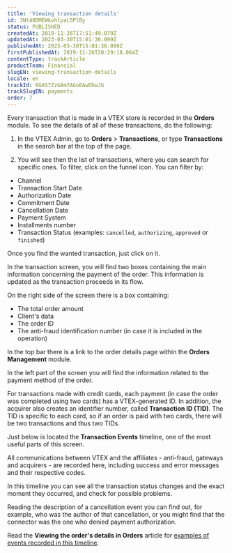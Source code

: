 ```yaml
---
title: 'Viewing transaction details'
id: 3Nt40DMEWkvhlpaL5PlBy
status: PUBLISHED
createdAt: 2019-11-26T17:51:49.079Z
updatedAt: 2023-03-30T15:01:36.099Z
publishedAt: 2023-03-30T15:01:36.099Z
firstPublishedAt: 2019-11-26T20:29:18.064Z
contentType: trackArticle
productTeam: Financial
slugEN: viewing-transaction-details
locale: en
trackId: 6GAS7ZzGAm7AGoEAwDbwJG
trackSlugEN: payments
order: 7
---
```


Every transaction that is made in a VTEX store is recorded in the **Orders** module. To see the details of all of these transactions, do the following:

1. In the VTEX Admin, go to **Orders** > **Transactions**, or type **Transactions** in the search bar at the top of the page.

2. You will see then the list of transactions, where you can search for specific ones. To filter, click on the funnel icon. You can filter by:
- Channel
- Transaction Start Date
- Authorization Date
- Commitment Date
- Cancellation Date
- Payment System
- Installments number
- Transaction Status (examples: `cancelled`, `authorizing`, `approved` or `finished`)

Once you find the wanted transaction, just click on it.

In the transaction screen, you will find two boxes containing the main information concerning the payment of the order. This information is updated as the transaction proceeds in its flow.

On the right side of the screen there is a box containing:
- The total order amount
- Client's data
- The order ID
- The anti-fraud identification number (in case it is included in the operation)

In the top bar there is a link to the order details page within the **Orders Management** module.

In the left part of the screen you will find the information related to the payment method of the order.

For transactions made with credit cards, each payment (in case the order was completed using two cards) has a VTEX-generated ID. In addition, the acquirer also creates an identifier number, called __Transaction ID (TID)__. The TID is specific to each card, so if an order is paid with two cards, there will be two transactions and thus two TIDs.

Just below is located the __Transaction Events__ timeline, one of the most useful parts of this screen.

All communications between VTEX and the affiliates - anti-fraud, gateways and acquirers - are recorded here, including success and error messages and their respective codes.

In this timeline you can see all the transaction status changes and the exact moment they occurred, and check for possible problems.

Reading the description of a cancellation event you can find out, for example, who was the author of that cancellation, or you might find that the connector was the one who denied payment authorization.

Read the __Viewing the order's details in Orders__ article for [examples of events recorded in this timeline](/en/tutorial/how-to-view-the-orders-details--tutorials_452).

